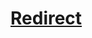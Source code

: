 <!DOCTYPE html>
<html>
<head>
  <meta http-equiv="CONTENT-TYPE" content="text/html; charset=UTF-8">
  <title>Hello, World!</title>
</head>
<body>
  <h1>
    <a href="/storage/emulated/0/jxn/newwebpage/htmlpages/scripts/newfile.html">Redirect</a>
  </h1>
</body>
</html>
